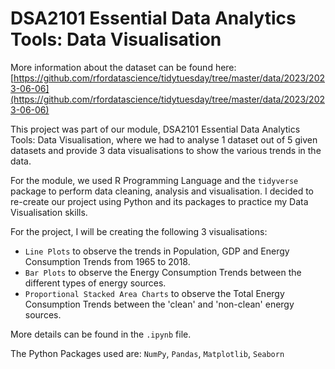 # DSA2101 Essential Data Analytics Tools: Data Visualisation

More information about the dataset can be found here: [https://github.com/rfordatascience/tidytuesday/tree/master/data/2023/2023-06-06](https://github.com/rfordatascience/tidytuesday/tree/master/data/2023/2023-06-06)

This project was part of our module, DSA2101 Essential Data Analytics Tools: Data Visualisation, where we had to analyse 1 dataset out of 5 given datasets and provide 3 data visualisations to show the various trends in the data.

For the module, we used R Programming Language and the `tidyverse` package to perform data cleaning, analysis and visualisation. I decided to re-create our project using Python and its packages to practice my Data Visualisation skills.

For the project, I will be creating the following 3 visualisations: 
- `Line Plots` to observe the trends in Population, GDP and Energy Consumption Trends from 1965 to 2018.
- `Bar Plots` to observe the Energy Consumption Trends between the different types of energy sources.
- `Proportional Stacked Area Charts` to observe the Total Energy Consumption Trends between the 'clean' and 'non-clean' energy sources.

More details can be found in the `.ipynb` file. 

The Python Packages used are: `NumPy`, `Pandas`, `Matplotlib`, `Seaborn`
